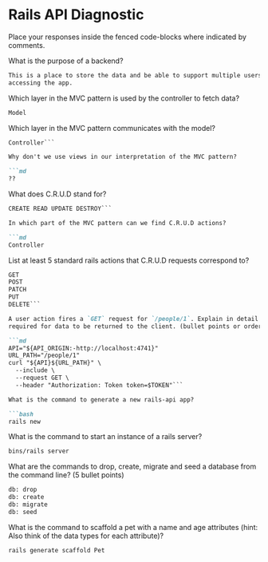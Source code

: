 # Rails API Diagnostic

Place your responses inside the fenced code-blocks where indicated by comments.

What is the purpose of a backend?

```md
This is a place to store the data and be able to support multiple users
accessing the app.
```

Which layer in the MVC pattern is used by the controller to fetch data?

```md
Model
```

Which layer in the MVC pattern communicates with the model?

```md
Controller```

Why don't we use views in our interpretation of the MVC pattern?

```md
??
```

What does C.R.U.D stand for?

```md
CREATE READ UPDATE DESTROY```

In which part of the MVC pattern can we find C.R.U.D actions?

```md
Controller
```

List at least 5 standard rails actions that C.R.U.D requests correspond to?

```md
GET
POST
PATCH
PUT
DELETE```

A user action fires a `GET` request for `/people/1`. Explain in detail each step
required for data to be returned to the client. (bullet points or ordered list)

```md
API="${API_ORIGIN:-http://localhost:4741}"
URL_PATH="/people/1"
curl "${API}${URL_PATH}" \
  --include \
  --request GET \
  --header "Authorization: Token token=$TOKEN"```

What is the command to generate a new rails-api app?

```bash
rails new
```

What is the command to start an instance of a rails server?

```bash
bins/rails server
```

What are the commands to drop, create, migrate and seed a database from the command
line? (5 bullet points)

```bash
db: drop
db: create
db: migrate
db: seed
```

What is the command to scaffold a pet with a name and age attributes (hint:
Also think of the data types for each attribute)?

```bash
rails generate scaffold Pet
```
